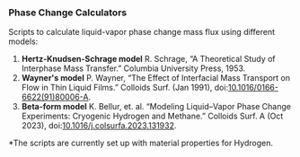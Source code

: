### Phase Change Calculators
Scripts to calculate liquid-vapor phase change mass flux using different models:
1. **Hertz-Knudsen-Schrage model**
      R. Schrage, “A Theoretical Study of Interphase Mass Transfer.” Columbia University Press, 1953.
2. **Wayner's model**
      P. Wayner, “The Effect of Interfacial Mass Transport on Flow in Thin Liquid Films.” Colloids Surf. (Jan 1991), doi:[10.1016/0166-6622(91)80006-A](https://doi.org/10.1016/0166-6622(91)80006-A).
3. **Beta-form model**
      K. Bellur, et. al. “Modeling Liquid–Vapor Phase Change Experiments: Cryogenic Hydrogen and Methane.” Colloids Surf. A (Oct 2023), doi:[10.1016/j.colsurfa.2023.131932](https://doi.org/10.1016/j.colsurfa.2023.131932).


*The scripts are currently set up with material properties for Hydrogen.
